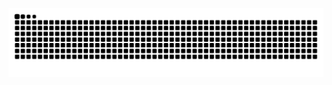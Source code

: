![snake gif](https://github.com/lvdoviko/lvdoviko/blob/output/github-contribution-grid-snake-dark.svg?palette=github-dark)
